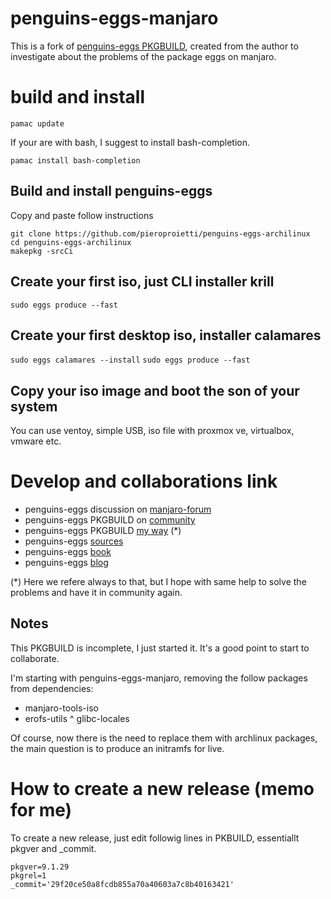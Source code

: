 # penguins-eggs-manjaro

This is a fork of [penguins-eggs PKGBUILD](https://gitlab.manjaro.org/packages/community/penguins-eggs), created from the author 
to investigate about the problems of the package eggs on manjaro.

# build and install

```
pamac update
```
If your are with bash, I suggest to install bash-completion.

```
pamac install bash-completion
```
## Build and install penguins-eggs

Copy and paste follow instructions
```
git clone https://github.com/pieroproietti/penguins-eggs-archilinux
cd penguins-eggs-archilinux
makepkg -srcCi
```
## Create your first iso, just CLI installer krill
```sudo eggs produce --fast```

## Create your first desktop iso, installer calamares
```sudo eggs calamares --install```
```sudo eggs produce --fast```

## Copy your iso image and boot the son of your system
You can use ventoy, simple USB, iso file with proxmox ve, virtualbox, vmware etc.


# Develop and collaborations link
* penguins-eggs discussion on [manjaro-forum](https://forum.manjaro.org/t/penguins-eggs-help-needed-for-manjaro-compatibility/96799)
* penguins-eggs PKGBUILD on [community](https://gitlab.manjaro.org/packages/community/penguins-eggs)
* penguins-eggs PKGBUILD [my way](https://github.com/pieroproietti/penguins-eggs-manjaro) (*)
* penguins-eggs [sources](https://github.com/pieroproietti/penguins-eggs)
* penguins-eggs [book](https://penguins-eggs.net/book/)
* penguins-eggs [blog](https://penguins-eggs.net)

(*) Here we refere always to that, but I hope with same help to solve the problems and have it in community again.


## Notes
This PKGBUILD is incomplete, I just started it. It's a good point to start to collaborate.

I'm starting with penguins-eggs-manjaro, removing the follow packages from dependencies:
* manjaro-tools-iso
* erofs-utils
^ glibc-locales

Of course, now there is the need to replace them with archlinux packages, the main question
is to produce an initramfs for live.

# How to create a new release (memo for me)
To create a new release, just edit followig lines in PKBUILD, essentiallt pkgver and _commit.

```
pkgver=9.1.29
pkgrel=1
_commit='29f20ce50a8fcdb855a70a40603a7c8b40163421'
```
